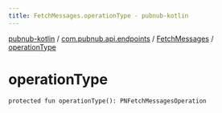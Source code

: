 ```yaml
---
title: FetchMessages.operationType - pubnub-kotlin
---
```


[pubnub-kotlin](../../index.html) / [com.pubnub.api.endpoints](../index.html) / [FetchMessages](index.html) / [operationType](./operation-type.html)

# operationType

`protected fun operationType(): PNFetchMessagesOperation`